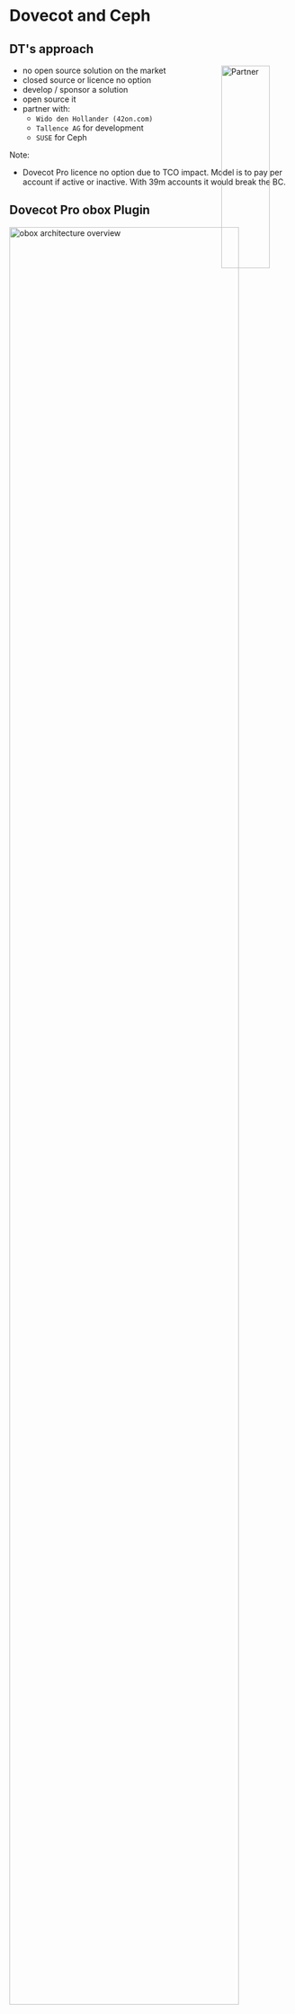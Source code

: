 <!-- .slide: data-state="section-break" id="section-break-4" data-timing="10s" -->
# Dovecot and Ceph


<!-- .slide: data-state="normal" id="librmb-DT" data-timing="20s" data-menu-title="DT's approach" -->
## DT's approach
<div>
     <img style="position: absolute; width:30%; left: 63%;" alt="Partner"
          data-src="images/partner.png" />
</div> <!-- .element class="fragment" data-fragment-index="4"-->

* no open source solution on the market <!-- .element class="fragment" data-fragment-index="0"-->
* closed source or licence no option <!-- .element class="fragment" data-fragment-index="1"-->
* develop / sponsor a solution <!-- .element class="fragment" data-fragment-index="2"-->
* open source it <!-- .element class="fragment" data-fragment-index="3"-->
* partner with: <!-- .element class="fragment" data-fragment-index="4"-->
  * `Wido den Hollander (42on.com)` <!-- .element class="fragment" data-fragment-index="4"-->
  * `Tallence AG` for development <!-- .element class="fragment" data-fragment-index="4"-->
  * `SUSE` for Ceph <!-- .element class="fragment" data-fragment-index="4"-->

Note: 
- Dovecot Pro licence no option due to TCO impact. Model is to pay per account if active or inactive. With 39m accounts it would break the BC.


<!-- .slide: data-state="normal" id="librmb-DT-0" data-timing="20s" data-menu-title="Dovecot obox" -->
## Dovecot Pro obox Plugin

<div>
     <img style="width:90%" alt="obox architecture overview"
          data-src="images/dovecot-obox-plugin-architecture-normal.svg" />
</div>

Note: quite complex setup with many layers of caches, mobox is similar


<!-- .slide: data-state="normal" id="librmb-DT-1" data-timing="20s" data-menu-title="Ceph Dovecot Plugin" -->
## Ceph plugin for Dovecot
### First Step: hybrid approach <!-- .element class="fragment" data-fragment-index="0"-->

### Emails <!-- .element class="fragment" data-fragment-index="1"-->
* RADOS <!-- .element class="fragment" data-fragment-index="1"-->

### Metadata and indexes <!-- .element class="fragment" data-fragment-index="2"-->
* CephFS <!-- .element class="fragment" data-fragment-index="2"-->

### Generic email abstraction on top of librados <!-- .element class="fragment" data-fragment-index="4"-->
* Split code into libraries <!-- .element class="fragment" data-fragment-index="4"-->
* Give code back to corresponding upstream projects <!-- .element class="fragment" data-fragment-index="4"-->

Note: out of scope - user data and credential storage; full text search


<!-- .slide: data-state="normal" id="librmb-DT-2.1" data-timing="20s" data-menu-title="librmb" -->
## Librados mailbox (librmb)

<div>
     <img style="width:90%" alt="librmb architecture overview"
          data-src="images/dovecot-plugin-architecture-normal.svg" />
</div>


<!-- .slide: data-state="normal" id="librmb-DT-2.2" data-timing="20s" data-menu-title="librmb - Mail Object Format" -->
## librmb - Mail Object Format

### Mails are immutable regarding the RFC-5322 content <!-- .element: class="fragment" data-fragment-index="1" -->

### RFC-5322 content stored in RADOS directly <!-- .element: class="fragment" data-fragment-index="2" -->

<span class="fragment" data-fragment-index="3">
### Immutable attributes used by Dovecot stored in RADOS xattr <!-- .element: class="fragment" data-fragment-index="3" -->
* rbox format version <!-- .element: class="fragment" data-fragment-index="3" -->
* GUID <!-- .element: class="fragment" data-fragment-index="3" -->
* Received and save date <!-- .element: class="fragment" data-fragment-index="3" -->
* POP3 UIDL and POP3 order <!-- .element: class="fragment" data-fragment-index="3" -->
* Mailbox GUID <!-- .element: class="fragment" data-fragment-index="3" -->
* Physical and virtual size <!-- .element: class="fragment" data-fragment-index="3" -->
* Mail UID <!-- .element: class="fragment" data-fragment-index="3" -->
</span>

### writable attributes are stored in Dovecot index files <!-- .element: class="fragment" data-fragment-index="4" -->


<!-- .slide: data-state="normal" id="librmb-DT-2.3" data-timing="20s" data-menu-title="rmb tool" -->
## Dump email details from RADOS

```bash
$> rmb -p mail_storage -N t1 ls M=ad54230e65b49a59381100009c60b9f7

mailbox_count: 1

MAILBOX: M(mailbox_guid)=ad54230e65b49a59381100009c60b9f7
         mail_total=2, mails_displayed=2
         mailbox_size=5539 bytes

         MAIL:   U(uid)=4
                 oid = a2d69f2868b49a596a1d00009c60b9f7
                 R(receive_time)=Tue Jan 14 00:18:11 2003
                 S(save_time)=Mon Aug 21 12:22:32 2017
                 Z(phy_size)=2919 V(v_size) = 2919 stat_size=2919
                 M(mailbox_guid)=ad54230e65b49a59381100009c60b9f7
                 G(mail_guid)=a3d69f2868b49a596a1d00009c60b9f7
                 I(rbox_version): 0.1
[..]
```

NOTE: alternative - "rados -p rados_mail --all ls"; "for i in `rados -p rados_mail -N $N ls`; do rados -p rados_mail -N $N stat $i >> stats; done ; sort -k3,3 -k4,4 -n stats ; rm stats" ; "rados -p rados_mail get -N $N $Object_id test; cat test" ; "for i in `rados -p rados_mail listxattr -N $N $Object_id`; do echo -n $i: ; rados -p rados_mail getxattr -N $N $Object_id $i; echo "" ; done"


 <!-- .slide: data-state="normal" id="librmb-DT-2.31" data-timing="20s" data-menu-title="CephFS structure" -->
 ## CephFS structure

```bash
 ./06/0ad/20[..]589
 ./06/0ad/20[..]589/metadata.sqlite
 ./06/0ad/20[..]589/quota.dict
 ./06/0ad/20[..]589/dovecot-acl-list
 ./06/0ad/20[..]589/dovecot-uidvalidity.5cc6da8b
 ./06/0ad/20[..]589/dovecot-uidvalidity
 ./06/0ad/20[..]589/mailboxes
 ./06/0ad/20[..]589/mailboxes/INBOX
 ./06/0ad/20[..]589/mailboxes/INBOX/rbox-Mails
 ./06/0ad/20[..]589/mailboxes/INBOX/rbox-Mails/dovecot.index.log.2
 ./06/0ad/20[..]589/mailboxes/INBOX/rbox-Mails/dovecot.index.cache
 ./06/0ad/20[..]589/mailboxes/INBOX/rbox-Mails/dovecot.index.search.uids
 ./06/0ad/20[..]589/mailboxes/INBOX/rbox-Mails/dovecot.index.log
 ./06/0ad/20[..]589/mailboxes/INBOX/rbox-Mails/dovecot.index
 ./06/0ad/20[..]589/mailboxes/INBOX/rbox-Mails/dovecot.index.search
 ./06/0ad/20[..]589/mailboxes/INBOX/rbox-Mails/dovecot.index.backup
```


<!-- .slide: data-state="normal" id="librmb-DT-2.4" data-timing="20s" data-menu-title="rados-dict" -->
## RADOS Dictionary Plugin

### make use of Ceph omap key/value store
### RADOS namespaces
 * `shared/<key>`
 * `priv/<key>`

### to store metadata, quota, ...


<!-- .slide: data-state="normal" id="librmb-DT-3" data-timing="20s" data-menu-title="librmb" -->
## It's open source!

<div>
    <img style="position: absolute; width: 65%; left: 45%;" alt="Github Project Screenshot"
         data-src="images/github-ceph-dovecot_new.png" />
</div> <!-- .element: class="fragment" data-fragment-index="2" -->

### <span>License: `LGPLv2.1`</span><!-- .element: class="fragment" data-fragment-index="0" -->

### <span>Language: `C++`</span> <!-- .element: class="fragment" data-fragment-index="1" -->

<span class="fragment" data-fragment-index="2">
### Supported Dovecot versions: <!-- .element: class="fragment" data-fragment-index="2" -->
* 2.2 >= 2.2.21 <!-- .element: class="fragment" data-fragment-index="2" -->
* 2.3 <!-- .element: class="fragment" data-fragment-index="2" -->
</span>

### <span><a href="https://github.com/ceph-dovecot/">github.com/ceph-dovecot/</a></span> <!-- .element: class="fragment" data-fragment-index="3" -->

### still under development <!-- .element: class="fragment" data-fragment-index="4" -->


<!-- .slide: data-state="normal" id="ceph-version" data-timing="20s" data-menu-title="Ceph version" -->
## Which minimum Ceph Release?

<div>
     <img style="width: 60%; left: 47%; position: absolute" alt="ceph luminous"
          data-src="images/luminous_logo.png" />
</div> <!-- .element: class="fragment" data-fragment-index="5" -->

### Required Features: <!-- .element: class="fragment" data-fragment-index="0" -->

* <!-- .element: class="fragment" data-fragment-index="1" --> Bluestore
  * <!-- .element: class="fragment" data-fragment-index="1" --> write performance is critical
* <!-- .element: class="fragment" data-fragment-index="2" --> CephFS
  * <!-- .element: class="fragment" data-fragment-index="2" --> Multi-MDS
* <!-- .element: class="fragment" data-fragment-index="3" --> Erasure coding

### Enterprise currently products used: <!-- .element: class="fragment" data-fragment-index="6" -->
* <!-- .element: class="fragment" data-fragment-index="6" --> SES 5.5, SLES 12-SP3
* <!-- .element: class="fragment" data-fragment-index="7" --> Target: SES 6, SLES 15-SP1 (Ceph Nautilus)

Note:
- Target for PoC is SES 6 based on Nautilus

